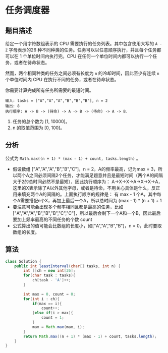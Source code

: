 # 任务调度器

## 题目描述

给定一个用字符数组表示的 CPU 需要执行的任务列表。其中包含使用大写的 `A - Z` 字母表示的26 种不同种类的任务。任务可以以任意顺序执行，并且每个任务都可以在 1 个单位时间内执行完。CPU 在任何一个单位时间内都可以执行一个任务，或者在待命状态。

然而，两个相同种类的任务之间必须有长度为 `n` 的冷却时间，因此至少有连续 `n` 个单位时间内 CPU 在执行不同的任务，或者在待命状态。

你需要计算完成所有任务所需要的最短时间。

```
输入: tasks = ["A","A","A","B","B","B"], n = 2
输出: 8
执行顺序: A -> B -> (待命) -> A -> B -> (待命) -> A -> B.
```

1. 任务的总个数为 [1, 10000]。
2. n 的取值范围为 [0, 100]。

## 分析

公式为 `Math.max((n + 1) * (max - 1) + count, tasks.length)` 。

* 假设数组 ["A","A","A","B","B","C"]，n = 2，A的频率最高，记为max = 3，所以两个A之间必须间隔2个任务，才能满足题意并且是最短时间（两个A的间隔大于2的总时间必然不是最短），因此执行顺序为： A->X->X->A->X->X->A，这里的X表示除了A以外其他字母，或者是待命，不用关心具体是什么，反正用来填充两个A的间隔的。上面执行顺序的规律是： 有 max - 1 个A，其中每个A需要搭配n个X，再加上最后一个A，所以总时间为 (max - 1) * (n + 1) + 1
* 要注意可能会出现多个频率相同且都是最高的任务，比如 ["A","A","A","B","B","B","C","C"]，所以最后会剩下一个A和一个B，因此最后要加上频率最高的不同任务的个数 count
* 公式算出的值可能会比数组的长度小，如["A","A","B","B"]，n = 0，此时要取数组的长度。

## 算法

```java
class Solution {
    public int leastInterval(char[] tasks, int n) {
        int []ch = new int[26];
        for(char task : tasks){
            ch[task - 'A']++;
        }
        
        int max = 0, count = 0;
        for(int i : ch){
            if(max == i){
                count++;
            }else if(i > max){
                count = 1;
            }
            max = Math.max(max, i);
        }
        return Math.max((n + 1) * (max - 1) + count, tasks.length);
    }
}

```
